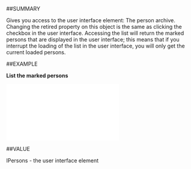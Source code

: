 
##SUMMARY


Gives you access to the user interface element: The person archive. Changing the retired property on this object is the same as clicking the checkbox in the user interface. Accessing the list will return the marked persons that are displayed in the user interface; this means that if you interrupt the loading of the list in the user interface, you will only get the current loaded persons. 



##EXAMPLE

**List the marked persons**



![](..\..\Examples\vbs\Application.SOPersonArchive.SelectedItems.vbs.txt)


##VALUE

IPersons - the user interface element

